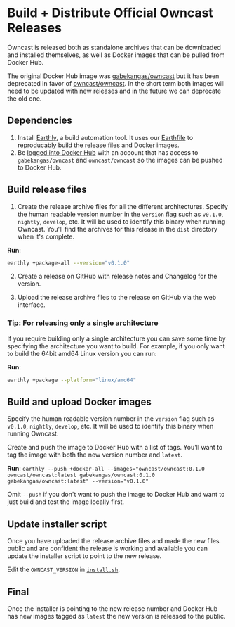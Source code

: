 # Build + Distribute Official Owncast Releases

Owncast is released both as standalone archives that can be downloaded and installed themselves, as well as Docker images that can be pulled from Docker Hub.

The original Docker Hub image was [gabekangas/owncast](https://hub.docker.com/repository/docker/gabekangas/owncast) but it has been deprecated in favor of [owncast/owncast](https://hub.docker.com/repository/docker/owncast/owncast). In the short term both images will need to be updated with new releases and in the future we can deprecate the old one.

## Dependencies

1. Install [Earthly](https://earthly.dev/get-earthly), a build automation tool. It uses our [Earthfile](https://github.com/owncast/owncast/blob/develop/Earthfile) to reproducably build the release files and Docker images.
2. Be [logged into Docker Hub](https://docs.docker.com/engine/reference/commandline/login/) with an account that has access to `gabekangas/owncast` and `owncast/owncast` so the images can be pushed to Docker Hub.

## Build release files

1. Create the release archive files for all the different architectures. Specify the human readable version number in the `version` flag such as `v0.1.0`, `nightly`, `develop`, etc. It will be used to identify this binary when running Owncast. You'll find the archives for this release in the `dist` directory when it's complete.

**Run**:

```bash
earthly +package-all --version="v0.1.0"
```

2. Create a release on GitHub with release notes and Changelog for the version.

3. Upload the release archive files to the release on GitHub via the web interface.

### Tip: For releasing only a single architecture

If you require building only a single architecture you can save some time by specifying the architecture you want to build. For example, if you only want to build the 64bit amd64 Linux version you can run:

**Run**:

```bash
earthly +package --platform="linux/amd64"
```

## Build and upload Docker images

Specify the human readable version number in the `version` flag such as `v0.1.0`, `nightly`, `develop`, etc. It will be used to identify this binary when running Owncast.

Create and push the image to Docker Hub with a list of tags. You'll want to tag the image with both the new version number and `latest`.

**Run**: `earthly --push +docker-all --images="owncast/owncast:0.1.0 owncast/owncast:latest gabekangas/owncast:0.1.0 gabekangas/owncast:latest" --version="v0.1.0"`

Omit `--push` if you don't want to push the image to Docker Hub and want to just build and test the image locally first.

## Update installer script

Once you have uploaded the release archive files and made the new files public and are confident the release is working and available you can update the installer script to point to the new release.

Edit the `OWNCAST_VERSION` in [`install.sh`](https://github.com/owncast/owncast.github.io/blob/master/static/install.sh).

## Final

Once the installer is pointing to the new release number and Docker Hub has new images tagged as `latest` the new version is released to the public.
